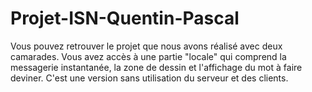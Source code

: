 # Projet-ISN-Quentin-Pascal
Vous pouvez retrouver le projet que nous avons réalisé avec deux camarades. Vous avez accès à une partie "locale" qui comprend la messagerie instantanée, la zone de dessin et l'affichage du mot à faire deviner. C'est une version sans utilisation du serveur et des clients.
